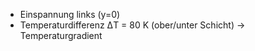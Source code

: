 - Einspannung links (y=0)
- Temperaturdifferenz ΔT = 80 K (ober/unter Schicht) → Temperaturgradient
